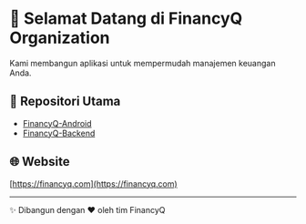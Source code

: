 # 👋 Selamat Datang di FinancyQ Organization

Kami membangun aplikasi untuk mempermudah manajemen keuangan Anda.

## 📌 Repositori Utama
- [FinancyQ-Android](https://github.com/FinancyQ/FinancyQ-Android)
- [FinancyQ-Backend](https://github.com/FinancyQ/FinancyQ-Backend)

## 🌐 Website
[https://financyq.com](https://financyq.com)

---
✨ Dibangun dengan ❤️ oleh tim FinancyQ
